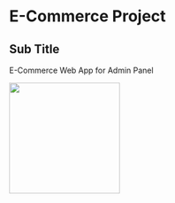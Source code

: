 # E-Commerce Project
## Sub Title
E-Commerce Web App for Admin Panel
<p>
<img src="https://github.com/hakanozer/magazaYonetim/blob/master/Proje%20G%C3%B6r%C3%BCnt%C3%BCleri/SuperAdminEkrani.png" width="200"/>
</p>
